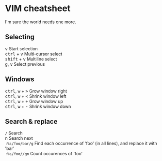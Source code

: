 # VIM cheatsheet

I'm sure the world needs one more.

## Selecting

<kbd>v</kbd> Start selection  
<kbd>ctrl</kbd> + <kbd>v</kbd> Multi-cursor select  
<kbd>shift</kbd> + <kbd>v</kbd> Multiline select  
<kbd>g</kbd>, <kbd>v</kbd> Select previous  

## Windows
<kbd>ctrl</kbd>, <kbd>w</kbd> + <kbd>></kbd> Grow window right  
<kbd>ctrl</kbd>, <kbd>w</kbd> + <kbd><</kbd> Shrink window left  
  <kbd>ctrl</kbd>, <kbd>w</kbd> + <kbd>+</kbd> Grow window up  
<kbd>ctrl</kbd>, <kbd>w</kbd> + <kbd>-</kbd> Shrink window down  

## Search & replace

`/` Search  
<kbd>n</kbd> Search next  
`:%s/foo/bar/g` Find each occurrence of 'foo' (in all lines), and replace it with 'bar'  
`:%s/foo//gn` Count occurences of 'foo'  
